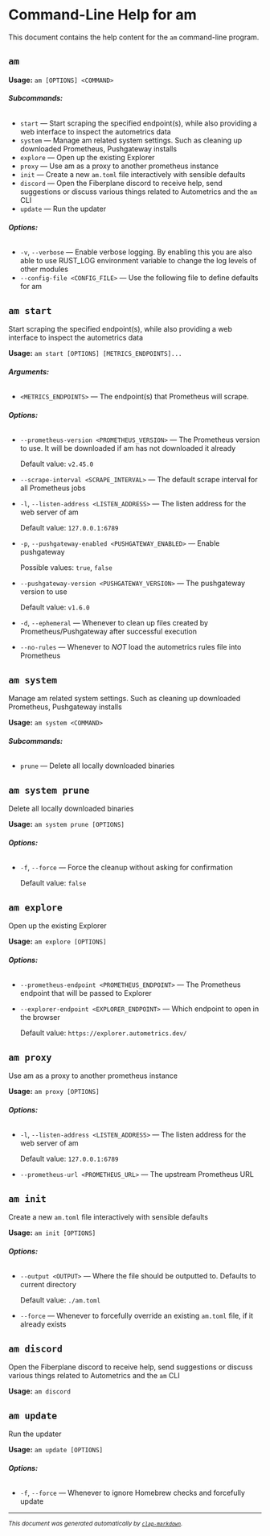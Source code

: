 # Command-Line Help for am

This document contains the help content for the `am` command-line program.

## `am`

**Usage:** `am [OPTIONS] <COMMAND>`

###### **Subcommands:**

* `start` — Start scraping the specified endpoint(s), while also providing a web interface to inspect the autometrics data
* `system` — Manage am related system settings. Such as cleaning up downloaded Prometheus, Pushgateway installs
* `explore` — Open up the existing Explorer
* `proxy` — Use am as a proxy to another prometheus instance
* `init` — Create a new `am.toml` file interactively with sensible defaults
* `discord` — Open the Fiberplane discord to receive help, send suggestions or discuss various things related to Autometrics and the `am` CLI
* `update` — Run the updater

###### **Options:**

* `-v`, `--verbose` — Enable verbose logging. By enabling this you are also able to use RUST_LOG environment variable to change the log levels of other modules
* `--config-file <CONFIG_FILE>` — Use the following file to define defaults for am



## `am start`

Start scraping the specified endpoint(s), while also providing a web interface to inspect the autometrics data

**Usage:** `am start [OPTIONS] [METRICS_ENDPOINTS]...`

###### **Arguments:**

* `<METRICS_ENDPOINTS>` — The endpoint(s) that Prometheus will scrape.

###### **Options:**

* `--prometheus-version <PROMETHEUS_VERSION>` — The Prometheus version to use. It will be downloaded if am has not downloaded it already

  Default value: `v2.45.0`
* `--scrape-interval <SCRAPE_INTERVAL>` — The default scrape interval for all Prometheus jobs
* `-l`, `--listen-address <LISTEN_ADDRESS>` — The listen address for the web server of am

  Default value: `127.0.0.1:6789`
* `-p`, `--pushgateway-enabled <PUSHGATEWAY_ENABLED>` — Enable pushgateway

  Possible values: `true`, `false`

* `--pushgateway-version <PUSHGATEWAY_VERSION>` — The pushgateway version to use

  Default value: `v1.6.0`
* `-d`, `--ephemeral` — Whenever to clean up files created by Prometheus/Pushgateway after successful execution
* `--no-rules` — Whenever to *NOT* load the autometrics rules file into Prometheus



## `am system`

Manage am related system settings. Such as cleaning up downloaded Prometheus, Pushgateway installs

**Usage:** `am system <COMMAND>`

###### **Subcommands:**

* `prune` — Delete all locally downloaded binaries



## `am system prune`

Delete all locally downloaded binaries

**Usage:** `am system prune [OPTIONS]`

###### **Options:**

* `-f`, `--force` — Force the cleanup without asking for confirmation

  Default value: `false`



## `am explore`

Open up the existing Explorer

**Usage:** `am explore [OPTIONS]`

###### **Options:**

* `--prometheus-endpoint <PROMETHEUS_ENDPOINT>` — The Prometheus endpoint that will be passed to Explorer
* `--explorer-endpoint <EXPLORER_ENDPOINT>` — Which endpoint to open in the browser

  Default value: `https://explorer.autometrics.dev/`



## `am proxy`

Use am as a proxy to another prometheus instance

**Usage:** `am proxy [OPTIONS]`

###### **Options:**

* `-l`, `--listen-address <LISTEN_ADDRESS>` — The listen address for the web server of am

  Default value: `127.0.0.1:6789`
* `--prometheus-url <PROMETHEUS_URL>` — The upstream Prometheus URL



## `am init`

Create a new `am.toml` file interactively with sensible defaults

**Usage:** `am init [OPTIONS]`

###### **Options:**

* `--output <OUTPUT>` — Where the file should be outputted to. Defaults to current directory

  Default value: `./am.toml`
* `--force` — Whenever to forcefully override an existing `am.toml` file, if it already exists



## `am discord`

Open the Fiberplane discord to receive help, send suggestions or discuss various things related to Autometrics and the `am` CLI

**Usage:** `am discord`



## `am update`

Run the updater

**Usage:** `am update [OPTIONS]`

###### **Options:**

* `-f`, `--force` — Whenever to ignore Homebrew checks and forcefully update



<hr/>

<small><i>
    This document was generated automatically by
    <a href="https://crates.io/crates/clap-markdown"><code>clap-markdown</code></a>.
</i></small>

